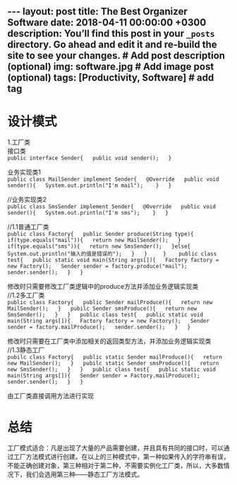 ﻿﻿﻿﻿﻿﻿﻿﻿﻿﻿﻿﻿﻿﻿﻿﻿﻿﻿﻿﻿﻿﻿﻿﻿﻿﻿﻿﻿﻿﻿﻿﻿﻿﻿﻿﻿﻿﻿﻿﻿﻿﻿﻿﻿﻿﻿﻿﻿---layout: posttitle: The Best Organizer Softwaredate: 2018-04-11 00:00:00 +0300description: You’ll find this post in your `_posts` directory. Go ahead and edit it and re-build the site to see your changes. # Add post description (optional)img: software.jpg # Add image post (optional)tags: [Productivity, Software] # add tag--- # 设计模式 1.工厂类  接口类  ``public interface Sender{        public void sender();  }  ``  业务实现类1  ``public class MailSender implement Sender{       @Override       public void sender(){            System.out.println("I'm mail");      }  }  ``  //业务实现类2  ``public class SmsSender implement Sender{       @Override       public void sender(){            System.out.println("I'm sms");      }  } ``//1.1普通工厂类  ``public class Factory{      public Sender produce(String type){          if(type.equals("mail")){              return new MailSender();          }          if(type.equals("sms")){              return new SmsSender();          }else{              System.out.println("输入的值是错误的");          }     }    }   public class test{      public static void main(String args[]){          Factory factory = new Factory();          Sender sender = factory.produce("mail");          sender.sender();      }  }   ``  修改时只需要修改工厂类逻辑中的produce方法并添加业务逻辑实现类  //1.2多工厂类  ``public class Factory{      public Sender mailProduce(){          return new MailSender();      }      pubilc Sender smsProduce(){          return new SmsSender();      }  }  public class test{      public static void main(String args[]){          Factory factory = new Factory();          Sender sender = factory.mailProduce();          sender.sender();      }  }  ``  修改时只需要在工厂类中添加相关的返回类型方法，并添加业务逻辑实现类  //1.3静态工厂  ``pubilc class Factory{      public static Sender mailProduce(){          return new MailSender();      }      pubilc static Sender smsProduce(){          return new SmsSender();      }  }  public class test{      public static void main(String args[]){          Sender sender = Factory.mailProduce();          sender.sender();      }  }  ``由工厂类直接调用方法进行实现  # 总结  工厂模式适合：凡是出现了大量的产品需要创建，并且具有共同的接口时，可以通过工厂方法模式进行创建。在以上的三种模式中，第一种如果传入的字符串有误，不能正确创建对象，第三种相对于第二种，不需要实例化工厂类，所以，大多数情况下，我们会选用第三种——静态工厂方法模式。